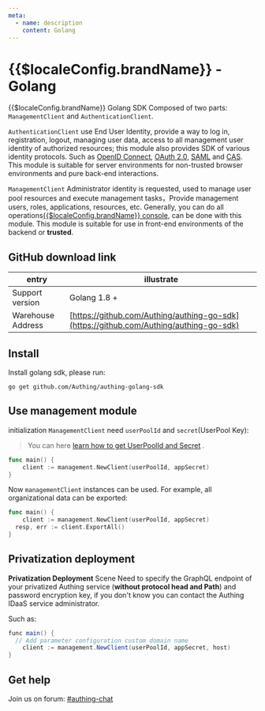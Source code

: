 ```yaml
---
meta:
  - name: description
    content: Golang
---
```


# {{$localeConfig.brandName}} - Golang

{{$localeConfig.brandName}} Golang SDK Composed of two parts: `ManagementClient` and `AuthenticationClient`.

`AuthenticationClient` use End User Identity, provide a way to log in, registration, logout, managing user data, access to all management user identity of authorized resources; this module also provides SDK of various identity protocols. Such as [OpenID Connect](/guides/federation/oidc.md), [OAuth 2.0](/guides/federation/oauth.md), [SAML](/guides/federation/saml.md) and [CAS](/guides/federation/cas.md). This module is suitable for server environments for non-trusted browser environments and pure back-end interactions.

`ManagementClient` Administrator identity is requested, used to manage user pool resources and execute management tasks，Provide management users, roles, applications, resources, etc. Generally, you can do all operations[{{$localeConfig.brandName}} console](https://console.authing.cn/console/userpool), can be done with this module. This module is suitable for use in front-end environments of the backend or **trusted**.

## GitHub download link

| entry             | illustrate                                                                             |
| ----------------- | -------------------------------------------------------------------------------------- |
| Support version   | Golang 1.8 +                                                                           |
| Warehouse Address | [https://github.com/Authing/authing-go-sdk](https://github.com/Authing/authing-go-sdk) |

## Install

Install golang sdk, please run:

```
go get github.com/Authing/authing-golang-sdk
```

## Use management module

initialization `ManagementClient` need `userPoolId` and `secret`(UserPool Key):

> You can here [learn how to get UserPoolId and Secret](/guides/faqs/get-userpool-id-and-secret.md) .

```go
func main() {
	client := management.NewClient(userPoolId, appSecret)
}
```

Now `managementClient` instances can be used. For example, all organizational data can be exported:

```go
func main() {
	client := management.NewClient(userPoolId, appSecret)
  resp, err := client.ExportAll()
}
```

## Privatization deployment

**Privatization Deployment** Scene Need to specify the GraphQL endpoint of your privatized Authing service (**without protocol head and Path**) and password encryption key, if you don't know you can contact the Authing IDaaS service administrator.

Such as:

```java
func main() {
  // Add parameter configuration custom domain name
	client := management.NewClient(userPoolId, appSecret, host)
}
```

## Get help

Join us on forum: [#authing-chat](https://forum.authing.cn/)
